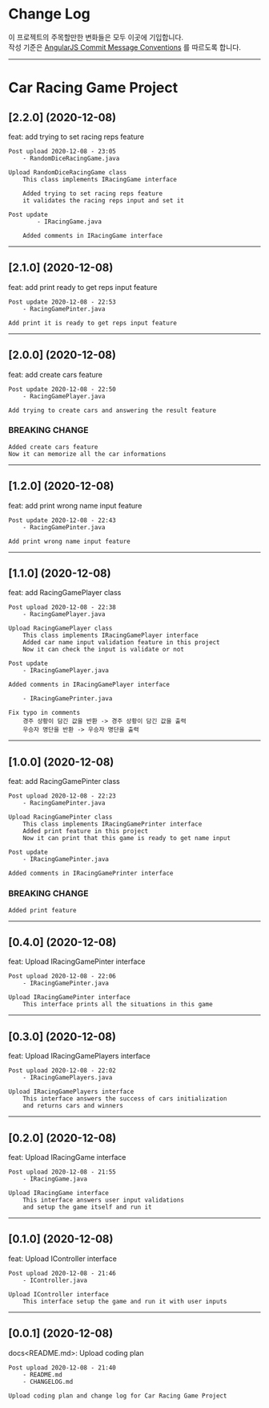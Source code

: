 # Change Log

이 프로젝트의 주목할만한 변화들은 모두 이곳에 기입합니다.  
작성 기준은 [AngularJS Commit Message Conventions](https://gist.github.com/stephenparish/9941e89d80e2bc58a153) 를 따르도록 합니다.  

---
# Car Racing Game Project

## [2.2.0] (2020-12-08)

feat<RandomDiceRacingGame>: add trying to set racing reps feature

    Post upload 2020-12-08 - 23:05
        - RandomDiceRacingGame.java
          
    Upload RandomDiceRacingGame class
        This class implements IRacingGame interface
        
        Added trying to set racing reps feature
        it validates the racing reps input and set it
        
    Post update
            - IRacingGame.java
            
        Added comments in IRacingGame interface
        
---
## [2.1.0] (2020-12-08)

feat<RacingGamePinter>: add print ready to get reps input feature

    Post update 2020-12-08 - 22:53
        - RacingGamePinter.java
        
    Add print it is ready to get reps input feature
    
---

## [2.0.0] (2020-12-08)

feat<RacingGamePlayer>: add create cars feature

    Post update 2020-12-08 - 22:50
        - RacingGamePlayer.java
        
    Add trying to create cars and answering the result feature
    
### BREAKING CHANGE
    Added create cars feature
    Now it can memorize all the car informations
        
---
## [1.2.0] (2020-12-08)

feat<RacingGamePinter>: add print wrong name input feature

    Post update 2020-12-08 - 22:43
        - RacingGamePinter.java
        
    Add print wrong name input feature
    
---

## [1.1.0] (2020-12-08)

feat<RacingGamePlayer>: add RacingGamePlayer class

    Post upload 2020-12-08 - 22:38
        - RacingGamePlayer.java
          
    Upload RacingGamePlayer class
        This class implements IRacingGamePlayer interface
        Added car name input validation feature in this project
        Now it can check the input is validate or not
        
    Post update
        - IRacingGamePlayer.java
        
    Added comments in IRacingGamePlayer interface
    
        - IRacingGamePrinter.java
        
    Fix typo in comments
        경주 상황이 담긴 값을 반환 -> 경주 상황이 담긴 값을 출력
        우승자 명단을 반환 -> 우승자 명단을 출력

---

## [1.0.0] (2020-12-08)

feat<RacingGamePinter>: add RacingGamePinter class

    Post upload 2020-12-08 - 22:23
        - RacingGamePinter.java
          
    Upload RacingGamePinter class
        This class implements IRacingGamePrinter interface
        Added print feature in this project
        Now it can print that this game is ready to get name input
        
    Post update
        - IRacingGamePinter.java
        
    Added comments in IRacingGamePrinter interface

### BREAKING CHANGE
    Added print feature
        
---

## [0.4.0] (2020-12-08)

feat<IRacingGamePinter>: Upload IRacingGamePinter interface

    Post upload 2020-12-08 - 22:06
        - IRacingGamePinter.java
          
    Upload IRacingGamePinter interface
        This interface prints all the situations in this game
---

## [0.3.0] (2020-12-08)

feat<IRacingGamePlayers>: Upload IRacingGamePlayers interface

    Post upload 2020-12-08 - 22:02
        - IRacingGamePlayers.java
          
    Upload IRacingGamePlayers interface
        This interface answers the success of cars initialization
        and returns cars and winners
---

## [0.2.0] (2020-12-08)

feat<IRacingGame>: Upload IRacingGame interface

    Post upload 2020-12-08 - 21:55
        - IRacingGame.java
          
    Upload IRacingGame interface
        This interface answers user input validations
        and setup the game itself and run it
---

## [0.1.0] (2020-12-08)

feat<IController>: Upload IController interface

    Post upload 2020-12-08 - 21:46
        - IController.java
          
    Upload IController interface
        This interface setup the game and run it with user inputs
---

## [0.0.1] (2020-12-08)

docs<README.md>: Upload coding plan

    Post upload 2020-12-08 - 21:40
        - README.md
        - CHANGELOG.md
          
    Upload coding plan and change log for Car Racing Game Project
          
          